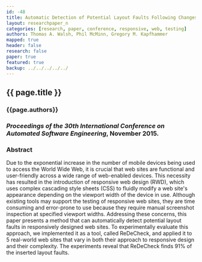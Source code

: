```yaml
---
id: -48
title: Automatic Detection of Potential Layout Faults Following Changes to Responsive Web Pages
layout: researchpaper_n
categories: [research, paper, conference, responsive, web, testing]
authors: Thomas A. Walsh, Phil McMinn, Gregory M. Kapfhammer
mapped: true
header: false
research: false
paper: true
featured: true
backup: ../../../../../
---
```


## {{ page.title }} [<i class="fa fa-download"></i>]({{site.baseurl}}download/research/papers/ase2015-walsh-mcminn-kapfhammer.pdf "Download this Paper!")

### {{page.authors}}

### <i>Proceedings of the 30th International Conference on Automated Software Engineering</i>, November 2015.

### Abstract

Due to the exponential increase in the number of mobile devices being used to access the World Wide Web, it is crucial
that web sites are functional and user-friendly across a wide range of web-enabled devices.  This necessity has resulted
in the introduction of responsive web design (RWD), which uses complex cascading style sheets (CSS) to fluidly modify a
web site's appearance depending on the viewport width of the device in use. Although existing tools may support the
testing of responsive web sites, they are time consuming and error-prone to use because they require manual screenshot
inspection at specified viewport widths. Addressing these concerns, this paper presents a method that can automatically
detect potential layout faults in responsively designed web sites. To experimentally evaluate this approach, we
implemented it as a tool, called ReDeCheck, and applied it to 5 real-world web sites that vary in both their approach to
responsive design and their complexity. The experiments reveal that ReDeCheck finds 91% of the inserted layout faults.


